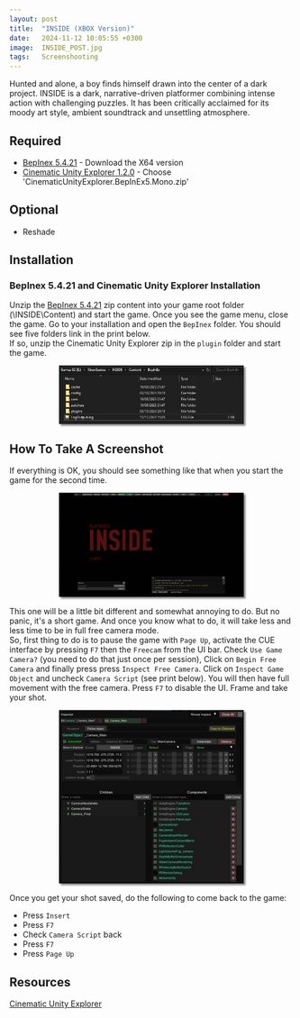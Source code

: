 ```yaml
---
layout: post
title:  "INSIDE (XBOX Version)"
date:   2024-11-12 10:05:55 +0300
image:  INSIDE_POST.jpg
tags:   Screenshooting
---
```


Hunted and alone, a boy finds himself drawn into the center of a dark project. INSIDE is a dark, narrative-driven platformer combining intense action with challenging puzzles. It has been critically acclaimed for its moody art style, ambient soundtrack and unsettling atmosphere.

## Required
* [BepInex 5.4.21](https://github.com/BepInEx/BepInEx/releases/tag/v5.4.21) - Download the X64 version
* [Cinematic Unity Explorer 1.2.0](https://github.com/originalnicodr/CinematicUnityExplorer/releases) - Choose 'CinematicUnityExplorer.BepInEx5.Mono.zip'

## Optional
* Reshade

## Installation

### BepInex 5.4.21 and Cinematic Unity Explorer Installation
Unzip the [BepInex 5.4.21](https://github.com/BepInEx/BepInEx/releases/tag/v5.4.21) zip content into your game root folder (\INSIDE\Content) and start the game. Once you see the game menu, close the game.
Go to your installation and open the `BepInex` folder. You should see five folders link in the print below.<br /> If so, unzip the Cinematic Unity Explorer zip in the `plugin` folder and start the game.
<div style="width:65%; margin: auto;">
<img src="/images/INSIDE_00.jpg" alt="BepInex" style="box-shadow: 3px 3px 3px gray;">
</div>

## How To Take A Screenshot

If everything is OK, you should see something like that when you start the game for the second time. 
<div style="width:65%; margin: auto;">
<img src="/images/INSIDE_02.jpg" alt="CUE UI" style="box-shadow: 3px 3px 3px gray;">
</div>

This one will be a little bit different and somewhat annoying to do. But no panic, it's a short game. And once you know what to do, it will take less and less time to be in full free camera mode.<br />
So, first thing to do is to pause the game with `Page Up`, activate the CUE interface by pressing `F7` then the `Freecam` from the UI bar. Check `Use Game Camera?` (you need to do that just once per session), Click on `Begin Free Camera` and finally press press `Inspect Free Camera`.
Click on `Inspect Game Object` and uncheck `Camera Script` (see print below). You will then have full movement with the free camera. Press `F7` to disable the UI. Frame and take your shot.
<div style="width:65%; margin: auto;">
<img src="/images/INSIDE_03.jpg" alt="CUE UI" style="box-shadow: 3px 3px 3px gray;">
</div>

Once you get your shot saved, do the following to come back to the game:
* Press `Insert`
* Press `F7`
* Check `Camera Script` back
* Press `F7`
* Press `Page Up`

## Resources
[Cinematic Unity Explorer](https://framedsc.com/GeneralGuides/cinematic-unity-explorer.htm)
